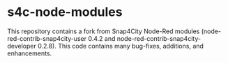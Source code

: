 # s4c-node-modules

This repository contains a fork from Snap4City Node-Red modules (node-red-contrib-snap4city-user 0.4.2 and node-red-contrib-snap4city-developer 0.2.8).
This code contains many bug-fixes, additions, and enhancements.
